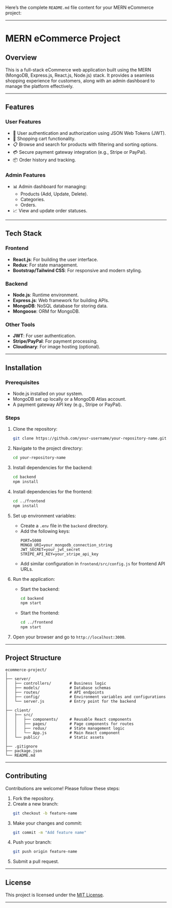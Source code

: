 Here’s the complete `README.md` file content for your MERN eCommerce project:

---

# **MERN eCommerce Project**

## **Overview**
This is a full-stack eCommerce web application built using the MERN (MongoDB, Express.js, React.js, Node.js) stack. It provides a seamless shopping experience for customers, along with an admin dashboard to manage the platform effectively.

---

## **Features**

### **User Features**
- 🔐 User authentication and authorization using JSON Web Tokens (JWT).
- 🛒 Shopping cart functionality.
- 📋 Browse and search for products with filtering and sorting options.
- 💳 Secure payment gateway integration (e.g., Stripe or PayPal).
- 📦 Order history and tracking.

### **Admin Features**
- 📊 Admin dashboard for managing:
  - Products (Add, Update, Delete).
  - Categories.
  - Orders.
- 📈 View and update order statuses.

---

## **Tech Stack**
### **Frontend**
- **React.js**: For building the user interface.
- **Redux**: For state management.
- **Bootstrap/Tailwind CSS**: For responsive and modern styling.

### **Backend**
- **Node.js**: Runtime environment.
- **Express.js**: Web framework for building APIs.
- **MongoDB**: NoSQL database for storing data.
- **Mongoose**: ORM for MongoDB.

### **Other Tools**
- **JWT**: For user authentication.
- **Stripe/PayPal**: For payment processing.
- **Cloudinary**: For image hosting (optional).

---

## **Installation**

### **Prerequisites**
- Node.js installed on your system.
- MongoDB set up locally or a MongoDB Atlas account.
- A payment gateway API key (e.g., Stripe or PayPal).

### **Steps**
1. Clone the repository:
   ```bash
   git clone https://github.com/your-username/your-repository-name.git
   ```
2. Navigate to the project directory:
   ```bash
   cd your-repository-name
   ```

3. Install dependencies for the backend:
   ```bash
   cd backend
   npm install
   ```

4. Install dependencies for the frontend:
   ```bash
   cd ../frontend
   npm install
   ```

5. Set up environment variables:
   - Create a `.env` file in the `backend` directory.
   - Add the following keys:
     ```env
     PORT=5000
     MONGO_URI=your_mongodb_connection_string
     JWT_SECRET=your_jwt_secret
     STRIPE_API_KEY=your_stripe_api_key
     ```
   - Add similar configuration in `frontend/src/config.js` for frontend API URLs.

6. Run the application:
   - Start the backend:
     ```bash
     cd backend
     npm start
     ```
   - Start the frontend:
     ```bash
     cd ../frontend
     npm start
     ```

7. Open your browser and go to `http://localhost:3000`.

---

## **Project Structure**
```
ecommerce-project/
│
├── server/
│   ├── controllers/        # Business logic
│   ├── models/             # Database schemas
│   ├── routes/             # API endpoints
│   ├── config/             # Environment variables and configurations
│   └── server.js           # Entry point for the backend
│
├── client/
│   ├── src/
│   │   ├── components/     # Reusable React components
│   │   ├── pages/          # Page components for routes
│   │   ├── redux/          # State management logic
│   │   └── App.js          # Main React component
│   └── public/             # Static assets
│
├── .gitignore
├── package.json
└── README.md
```

---

## **Contributing**
Contributions are welcome! Please follow these steps:
1. Fork the repository.
2. Create a new branch:
   ```bash
   git checkout -b feature-name
   ```
3. Make your changes and commit:
   ```bash
   git commit -m "Add feature name"
   ```
4. Push your branch:
   ```bash
   git push origin feature-name
   ```
5. Submit a pull request.

---

## **License**
This project is licensed under the [MIT License](LICENSE).

---
